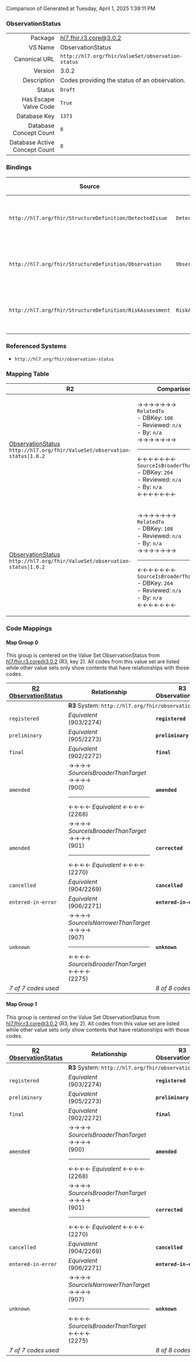 Comparison of 
Generated at Tuesday, April 1, 2025 1:39:11 PM

### ObservationStatus

|      |     |
| ---: | --- |
| Package | hl7.fhir.r3.core@3.0.2 |
| VS Name | ObservationStatus |
| Canonical URL | `http://hl7.org/fhir/ValueSet/observation-status` |
| Version | 3.0.2 |
| Description | Codes providing the status of an observation. |
| Status | `Draft` |
| Has Escape Valve Code | `True` |
| Database Key | `1373` |
| Database Concept Count | `8` |
| Database Active Concept Count | `8` |
### Bindings

| Source | Element | Binding | Strength | Element Short |
| ------ | ------- | ------- | -------- | ------------- |
| `http://hl7.org/fhir/StructureDefinition/DetectedIssue` | `DetectedIssue.status` | `http://hl7.org/fhir/ValueSet/observation-status` | `Required` | registered \| preliminary \| final \| amended + |
| `http://hl7.org/fhir/StructureDefinition/Observation` | `Observation.status` | `http://hl7.org/fhir/ValueSet/observation-status` | `Required` | registered \| preliminary \| final \| amended + |
| `http://hl7.org/fhir/StructureDefinition/RiskAssessment` | `RiskAssessment.status` | `http://hl7.org/fhir/ValueSet/observation-status` | `Required` | registered \| preliminary \| final \| amended + |

### Referenced Systems

* `http://hl7.org/fhir/observation-status`
### Mapping Table

| R2 | Comparison | R3 | Comparison | R4 | Comparison | R4B | Comparison | R5
| --- | --- | --- | --- | --- | --- | --- | --- | ---
| [ObservationStatus](/docs/R2/ValueSets/ObservationStatus.md)<br/> `http://hl7.org/fhir/ValueSet/observation-status\|1.0.2` | →→→→→→→<br/>`RelatedTo`<br/>- DBKey: `108`<br/>- Reviewed: `n/a`<br/>- By: `n/a`<br/>→→→→→→→<hr/>←←←←←←←<br/>`SourceIsBroaderThanTarget`<br/>- DBKey: `264`<br/>- Reviewed: `n/a`<br/>- By: `n/a`<br/>←←←←←←←| [ObservationStatus](/docs/R3/ValueSets/ObservationStatus.md)<br/> `http://hl7.org/fhir/ValueSet/observation-status\|3.0.2` | →→→→→→→<br/>`Equivalent`<br/>- DBKey: `394`<br/>- Reviewed: `n/a`<br/>- By: `n/a`<br/>→→→→→→→<hr/>←←←←←←←<br/>`Equivalent`<br/>- DBKey: `617`<br/>- Reviewed: `n/a`<br/>- By: `n/a`<br/>←←←←←←←| [ObservationStatus](/docs/R4/ValueSets/ObservationStatus.md)<br/> `http://hl7.org/fhir/ValueSet/observation-status\|4.0.1` | →→→→→→→<br/>`Equivalent`<br/>- DBKey: `1639`<br/>- Reviewed: `n/a`<br/>- By: `n/a`<br/>→→→→→→→<hr/>←←←←←←←<br/>`Equivalent`<br/>- DBKey: `1640`<br/>- Reviewed: `n/a`<br/>- By: `n/a`<br/>←←←←←←←| [ObservationStatus](/docs/R4B/ValueSets/ObservationStatus.md)<br/> `http://hl7.org/fhir/ValueSet/observation-status\|4.3.0` | →→→→→→→<br/>`Equivalent`<br/>- DBKey: `943`<br/>- Reviewed: `n/a`<br/>- By: `n/a`<br/>→→→→→→→<hr/>←←←←←←←<br/>`Equivalent`<br/>- DBKey: `1204`<br/>- Reviewed: `n/a`<br/>- By: `n/a`<br/>←←←←←←←| [DetectedIssueStatus](/docs/R5/ValueSets/DetectedIssueStatus.md)<br/> `http://hl7.org/fhir/ValueSet/detectedissue-status\|5.0.0` 
| [ObservationStatus](/docs/R2/ValueSets/ObservationStatus.md)<br/> `http://hl7.org/fhir/ValueSet/observation-status\|1.0.2` | →→→→→→→<br/>`RelatedTo`<br/>- DBKey: `108`<br/>- Reviewed: `n/a`<br/>- By: `n/a`<br/>→→→→→→→<hr/>←←←←←←←<br/>`SourceIsBroaderThanTarget`<br/>- DBKey: `264`<br/>- Reviewed: `n/a`<br/>- By: `n/a`<br/>←←←←←←←| [ObservationStatus](/docs/R3/ValueSets/ObservationStatus.md)<br/> `http://hl7.org/fhir/ValueSet/observation-status\|3.0.2` | →→→→→→→<br/>`Equivalent`<br/>- DBKey: `394`<br/>- Reviewed: `n/a`<br/>- By: `n/a`<br/>→→→→→→→<hr/>←←←←←←←<br/>`Equivalent`<br/>- DBKey: `617`<br/>- Reviewed: `n/a`<br/>- By: `n/a`<br/>←←←←←←←| [ObservationStatus](/docs/R4/ValueSets/ObservationStatus.md)<br/> `http://hl7.org/fhir/ValueSet/observation-status\|4.0.1` | →→→→→→→<br/>`Equivalent`<br/>- DBKey: `1639`<br/>- Reviewed: `n/a`<br/>- By: `n/a`<br/>→→→→→→→<hr/>←←←←←←←<br/>`Equivalent`<br/>- DBKey: `1640`<br/>- Reviewed: `n/a`<br/>- By: `n/a`<br/>←←←←←←←| [ObservationStatus](/docs/R4B/ValueSets/ObservationStatus.md)<br/> `http://hl7.org/fhir/ValueSet/observation-status\|4.3.0` | →→→→→→→<br/>`Equivalent`<br/>- DBKey: `943`<br/>- Reviewed: `n/a`<br/>- By: `n/a`<br/>→→→→→→→<hr/>←←←←←←←<br/>`Equivalent`<br/>- DBKey: `1204`<br/>- Reviewed: `n/a`<br/>- By: `n/a`<br/>←←←←←←←| [ObservationStatus](/docs/R5/ValueSets/ObservationStatus.md)<br/> `http://hl7.org/fhir/ValueSet/observation-status\|5.0.0` 

### Code Mappings


#### Map Group 0

This group is centered on the Value Set ObservationStatus from hl7.fhir.r3.core@3.0.2 (R3, key 2).
All codes from this value set are listed while other value sets only show contents that have relationships with those codes.

| [R2 ObservationStatus](/docs/R2/ValueSets/ObservationStatus.md)| Relationship | R3 ObservationStatus| Relationship | [R4 ObservationStatus](/docs/R4/ValueSets/ObservationStatus.md)| Relationship | [R4B ObservationStatus](/docs/R4B/ValueSets/ObservationStatus.md)| Relationship | [R5 DetectedIssueStatus](/docs/R5/ValueSets/DetectedIssueStatus.md)
| --- | --- | --- | --- | --- | --- | --- | --- | ---
| <td colspan="8">**R3** System: `http://hl7.org/fhir/observation-status`
| `registered`| _Equivalent_ <br/>(903/2274)| **`registered`**| _Equivalent_ <br/>(3576/5862)| `registered`| _Equivalent_ <br/>(16706/16707)| `registered`| _Equivalent_ <br/>(9106/11417)| `registered`
| `preliminary`| _Equivalent_ <br/>(905/2273)| **`preliminary`**| _Equivalent_ <br/>(3578/5864)| `preliminary`| _Equivalent_ <br/>(16708/16709)| `preliminary`| _Equivalent_ <br/>(9108/11419)| `preliminary`
| `final`| _Equivalent_ <br/>(902/2272)| **`final`**| _Equivalent_ <br/>(3575/5861)| `final`| _Equivalent_ <br/>(16710/16711)| `final`| _Equivalent_ <br/>(9105/11416)| `final`
| `amended`| →→→→ _SourceIsBroaderThanTarget_ →→→→ <br/>(900)<hr/>←←←← _Equivalent_ ←←←← <br/>(2268) | **`amended`**| _Equivalent_ <br/>(3574/5860)| `amended`| _Equivalent_ <br/>(16712/16713)| `amended`| _Equivalent_ <br/>(9104/11415)| `amended`
| `amended`| →→→→ _SourceIsBroaderThanTarget_ →→→→ <br/>(901)<hr/>←←←← _Equivalent_ ←←←← <br/>(2270) | **`corrected`**| _Equivalent_ <br/>(3580/5866)| `corrected`| _Equivalent_ <br/>(16714/16715)| `corrected`| _Equivalent_ <br/>(9110/11421)| `corrected`
| `cancelled`| _Equivalent_ <br/>(904/2269)| **`cancelled`**| _Equivalent_ <br/>(3577/5863)| `cancelled`| _Equivalent_ <br/>(16716/16717)| `cancelled`| _Equivalent_ <br/>(9107/11418)| `cancelled`
| `entered-in-error`| _Equivalent_ <br/>(906/2271)| **`entered-in-error`**| _Equivalent_ <br/>(3579/5865)| `entered-in-error`| _Equivalent_ <br/>(16718/16719)| `entered-in-error`| _Equivalent_ <br/>(9109/11420)| `entered-in-error`
| `unknown`| →→→→ _SourceIsNarrowerThanTarget_ →→→→ <br/>(907)<hr/>←←←← _SourceIsBroaderThanTarget_ ←←←← <br/>(2275) | **`unknown`**| _Equivalent_ <br/>(3581/5867)| `unknown`| _Equivalent_ <br/>(16720/16721)| `unknown`| _Equivalent_ <br/>(9111/11422)| `unknown`
| *7 of 7 codes used* | | *8 of 8 codes used* | | *8 of 8 codes used* | | *8 of 8 codes used* | | *8 of 4 codes used* 


#### Map Group 1

This group is centered on the Value Set ObservationStatus from hl7.fhir.r3.core@3.0.2 (R3, key 2).
All codes from this value set are listed while other value sets only show contents that have relationships with those codes.

| [R2 ObservationStatus](/docs/R2/ValueSets/ObservationStatus.md)| Relationship | R3 ObservationStatus| Relationship | [R4 ObservationStatus](/docs/R4/ValueSets/ObservationStatus.md)| Relationship | [R4B ObservationStatus](/docs/R4B/ValueSets/ObservationStatus.md)| Relationship | [R5 ObservationStatus](/docs/R5/ValueSets/ObservationStatus.md)
| --- | --- | --- | --- | --- | --- | --- | --- | ---
| <td colspan="8">**R3** System: `http://hl7.org/fhir/observation-status`
| `registered`| _Equivalent_ <br/>(903/2274)| **`registered`**| _Equivalent_ <br/>(3576/5862)| `registered`| _Equivalent_ <br/>(16706/16707)| `registered`| _Equivalent_ <br/>(9106/11417)| `registered`
| `preliminary`| _Equivalent_ <br/>(905/2273)| **`preliminary`**| _Equivalent_ <br/>(3578/5864)| `preliminary`| _Equivalent_ <br/>(16708/16709)| `preliminary`| _Equivalent_ <br/>(9108/11419)| `preliminary`
| `final`| _Equivalent_ <br/>(902/2272)| **`final`**| _Equivalent_ <br/>(3575/5861)| `final`| _Equivalent_ <br/>(16710/16711)| `final`| _Equivalent_ <br/>(9105/11416)| `final`
| `amended`| →→→→ _SourceIsBroaderThanTarget_ →→→→ <br/>(900)<hr/>←←←← _Equivalent_ ←←←← <br/>(2268) | **`amended`**| _Equivalent_ <br/>(3574/5860)| `amended`| _Equivalent_ <br/>(16712/16713)| `amended`| _Equivalent_ <br/>(9104/11415)| `amended`
| `amended`| →→→→ _SourceIsBroaderThanTarget_ →→→→ <br/>(901)<hr/>←←←← _Equivalent_ ←←←← <br/>(2270) | **`corrected`**| _Equivalent_ <br/>(3580/5866)| `corrected`| _Equivalent_ <br/>(16714/16715)| `corrected`| _Equivalent_ <br/>(9110/11421)| `corrected`
| `cancelled`| _Equivalent_ <br/>(904/2269)| **`cancelled`**| _Equivalent_ <br/>(3577/5863)| `cancelled`| _Equivalent_ <br/>(16716/16717)| `cancelled`| _Equivalent_ <br/>(9107/11418)| `cancelled`
| `entered-in-error`| _Equivalent_ <br/>(906/2271)| **`entered-in-error`**| _Equivalent_ <br/>(3579/5865)| `entered-in-error`| _Equivalent_ <br/>(16718/16719)| `entered-in-error`| _Equivalent_ <br/>(9109/11420)| `entered-in-error`
| `unknown`| →→→→ _SourceIsNarrowerThanTarget_ →→→→ <br/>(907)<hr/>←←←← _SourceIsBroaderThanTarget_ ←←←← <br/>(2275) | **`unknown`**| _Equivalent_ <br/>(3581/5867)| `unknown`| _Equivalent_ <br/>(16720/16721)| `unknown`| _Equivalent_ <br/>(9111/11422)| `unknown`
| *7 of 7 codes used* | | *8 of 8 codes used* | | *8 of 8 codes used* | | *8 of 8 codes used* | | *8 of 8 codes used* 

